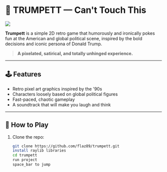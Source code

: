 # 👾 TRUMPETT — Can't Touch This

<img src="https://res.cloudinary.com/wearup/image/upload/v1744882780/Github/Trumpett_game.png"></img>

**Trumpett** is a simple 2D retro game that humorously and ironically pokes fun at the American and global political scene, inspired by the bold decisions and iconic persona of Donald Trump.

> **A pixelated, satirical, and totally unhinged experience.**

---

## 🕹️ Features

- Retro pixel art graphics inspired by the '90s
- Characters loosely based on global political figures
- Fast-paced, chaotic gameplay
- A soundtrack that will make you laugh and think

---

## 🚀 How to Play

1. Clone the repo:
   ```bash
   git clone https://github.com/flaz89/trumpett.git
   install raylib libraries
   cd trumpett
   run project
   space_bar to jump

